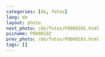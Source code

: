 ```yaml
---
categories: [de, fotos]
lang: de
layout: photo
next_photo: /de/fotos/P0000185.html
picname: P0000182
prev_photo: /de/fotos/P0000183.html
tags: []
---
```

